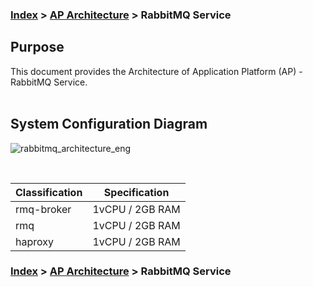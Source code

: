 ### [Index](https://github.com/PaaS-TA/Guide-eng/blob/master/README.md) > [AP Architecture](../README.md) > RabbitMQ Service

## Purpose
This document provides the Architecture of Application Platform (AP) - RabbitMQ Service.
<br><br>

## System Configuration Diagram

![rabbitmq_architecture_eng](https://user-images.githubusercontent.com/104418463/165661632-c1f8a920-f685-46f1-a2a7-b2d98b1f3b5f.png)


<br>

| Classification | Specification |
|-------|-----|
| rmq-broker | 1vCPU / 2GB RAM  |
| rmq | 1vCPU / 2GB RAM  |
| haproxy | 1vCPU / 2GB RAM |



### [Index](https://github.com/PaaS-TA/Guide-eng/blob/master/README.md) > [AP Architecture](../README.md) > RabbitMQ Service
